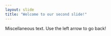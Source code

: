```yaml
---
layout: slide
title: "Welcome to our second slide!"
---
```

Miscellaneous text.
Use the left arrow to go back!
